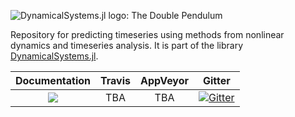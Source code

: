 ![DynamicalSystems.jl logo: The Double Pendulum](https://i.imgur.com/nFQFdB0.gif)

Repository for predicting timeseries using methods from nonlinear dynamics and
timeseries analysis. It
is part of the library [DynamicalSystems.jl](https://juliadynamics.github.io/DynamicalSystems.jl/latest/).

| **Documentation**   |  **Travis**     | **AppVeyor** | Gitter |
|:--------:|:-------------------:|:-----:|:-----:|
|[![](https://img.shields.io/badge/docs-latest-blue.svg)](https://JuliaDynamics.github.io/DynamicalSystems.jl/latest) | TBA | TBA | [![Gitter](https://img.shields.io/gitter/room/nwjs/nw.js.svg)](https://gitter.im/JuliaDynamics/Lobby)
